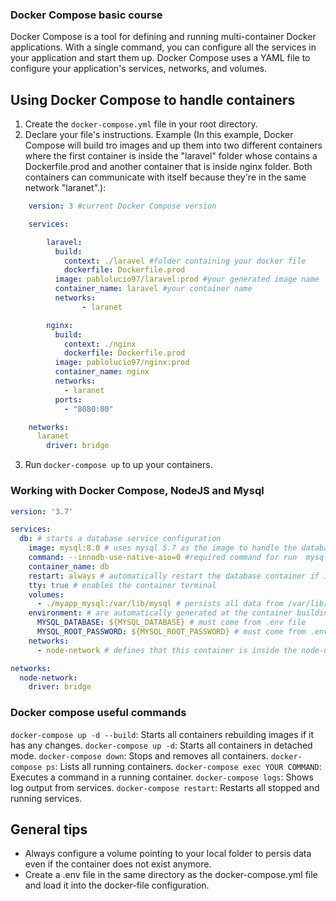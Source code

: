 ### Docker Compose basic course

Docker Compose is a tool for defining and running multi-container Docker applications. With a single command, you can configure all the services in your application and start them up. Docker Compose uses a YAML file to configure your application's services, networks, and volumes.


## Using Docker Compose to handle containers

1. Create the `docker-compose.yml` file in your root directory.
2. Declare your file's instructions. Example (In this example, Docker Compose will build tro images and up them into two different containers where the first container is inside the "laravel" folder whose contains a Dockerfile.prod and another container that is inside nginx folder. Both containers can communicate with itself because they're in the same network "laranet".):
```yml
    version: 3 #current Docker Compose version

    services:

        laravel:
          build:
            context: ./laravel #folder containing your docker file
            dockerfile: Dockerfile.prod
          image: pablolucio97/laravel:prod #your generated image name
          container_name: laravel #your container name
          networks:
                - laranet

        nginx:
          build:
            context: ./nginx
            dockerfile: Dockerfile.prod
          image: pablolucio97/nginx:prod
          container_name: nginx
          networks:
            - laranet
          ports:
            - "8080:80"

    networks:
      laranet
        driver: bridge
```
3. Run `docker-compose up` to up your containers.


### Working with Docker Compose, NodeJS and Mysql

```yml
version: '3.7'

services:
  db: # starts a database service configuration
    image: mysql:8.0 # uses mysql 5.7 as the image to handle the database service
    command: --innodb-use-native-aio=0 #required command for run  mysql image correctly
    container_name: db
    restart: always # automatically restart the database container if it falls
    tty: true # enables the container terminal
    volumes:
      - ./myapp_mysql:/var/lib/mysql # persists all data from /var/lib/mysql into myapp_mysql folder, even if the container is deleted
    environment: # are automatically generated at the container building
      MYSQL_DATABASE: ${MYSQL_DATABASE} # must come from .env file
      MYSQL_ROOT_PASSWORD: ${MYSQL_ROOT_PASSWORD} # must come from .env file
    networks:
      - node-network # defines that this container is inside the node-network

networks:
  node-network:
    driver: bridge
```


### Docker compose useful commands

`docker-compose up -d --build`: Starts all containers rebuilding images if it has any changes.
`docker-compose up -d`: Starts all containers in detached mode.
`docker-compose down`: Stops and removes all containers.
`docker-compose ps`: Lists all running containers.
`docker-compose exec YOUR COMMAND`: Executes a command in a running container.
`docker-compose logs`: Shows log output from services.
`docker-compose restart`: Restarts all stopped and running services.


## General tips

- Always configure a volume pointing to your local folder to persis data even if the container does not exist anymore.
- Create a .env file in the same directory as the docker-compose.yml file and load it into the docker-file configuration.